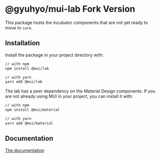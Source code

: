 # @gyuhyo/mui-lab Fork Version

This package hosts the incubator components that are not yet ready to move to `core`.

## Installation

Install the package in your project directory with:

<!-- #default-branch-switch -->

```sh
// with npm
npm install @mui/lab

// with yarn
yarn add @mui/lab
```

The lab has a peer dependency on the Material Design components.
If you are not already using MUI in your project, you can install it with:

<!-- #default-branch-switch -->

```sh
// with npm
npm install @mui/material

// with yarn
yarn add @mui/material
```

## Documentation

<!-- #default-branch-switch -->

[The documentation](https://mui.com/components/about-the-lab/)

